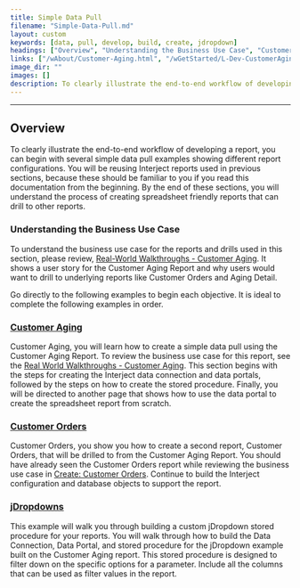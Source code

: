 ```yaml
---
title: Simple Data Pull
filename: "Simple-Data-Pull.md"
layout: custom
keywords: [data, pull, develop, build, create, jdropdown]
headings: ["Overview", "Understanding the Business Use Case", "Customer Aging", "Customer Orders", "jDropdowns"]
links: ["/wAbout/Customer-Aging.html", "/wGetStarted/L-Dev-CustomerAging.html", "/wAbout/Customer-Aging.html", "/wGetStarted/L-Dev-CustomerOrders.html", "/wGetStarted/L-Create-CustomerOrders.html", "/wGetStarted/L-Dev-jDropdowns.html"]
image_dir: ""
images: []
description: To clearly illustrate the end-to-end workflow of developing a report, you can begin with several simple data pull examples showing different report configurations. You will be reusing Interject reports used in previous sections, because these should be familiar to you if you read this documentation from the beginning.
---
```

* * *

## Overview

To clearly illustrate the end-to-end workflow of developing a report, you can begin with several simple data pull examples showing different report configurations. You will be reusing Interject reports used in previous sections, because these should be familiar to you if you read this documentation from the beginning. By the end of these sections, you will understand the process of creating spreadsheet friendly reports that can drill to other reports.

### Understanding the Business Use Case

To understand the business use case for the reports and drills used in this section, please review, [Real-World Walkthroughs - Customer Aging](/wAbout/Customer-Aging.html). It shows a user story for the Customer Aging Report and why users would want to drill to underlying reports like Customer Orders and Aging Detail.

Go directly to the following examples to begin each objective. It is ideal to complete the following examples in order.

### [Customer Aging](/wGetStarted/L-Dev-CustomerAging.html)

Customer Aging, you will learn how to create a simple data pull using the Customer Aging Report. To review the business use case for this report, see the [Real World Walkthroughs - Customer Aging](/wAbout/Customer-Aging.html). This section begins with the steps for creating the Interject data connection and data portals, followed by the steps on how to create the stored procedure. Finally, you will be directed to another page that shows how to use the data portal to create the spreadsheet report from scratch.

### [Customer Orders](/wGetStarted/L-Dev-CustomerOrders.html)

Customer Orders, you show you how to create a second report, Customer Orders, that will be drilled to from the Customer Aging Report. You should have already seen the Customer Orders report while reviewing the business use case in [Create: Customer Orders](/wGetStarted/L-Create-CustomerOrders.html). Continue to build the Interject configuration and database objects to support the report.

### [jDropdowns](/wGetStarted/L-Dev-jDropdowns.html)

This example will walk you through building a custom jDropdown stored procedure for your reports. You will walk through how to build the Data Connection, Data Portal, and stored procedure for the jDropdown example built on the Customer Aging report. This stored procedure is designed to filter down on the specific options for a parameter. Include all the columns that can be used as filter values in the report.
